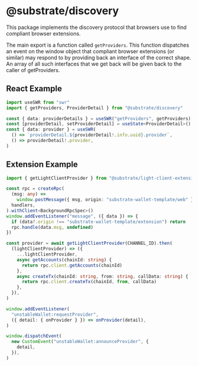 # @substrate/discovery

This package implements the discovery protocol that browsers use to find compliant browser extensions.

The main export is a function called `getProviders`. This function dispatches an event on the window object
that compliant browser extensions (or similar) may respond to by providing back an interface of the
correct shape. An array of all such interfaces that we get back will be given back to the caller of
getProviders.

## React Example

```ts
import useSWR from "swr"
import { getProviders, ProviderDetail } from "@substrate/discovery"

const { data: providerDetails } = useSWR("getProviders", getProviders)
const [providerDetail, setProviderDetail] = useState<ProviderDetail>()
const { data: provider } = useSWR(
  () => `providerDetail.${providerDetail!.info.uuid}.provider`,
  () => providerDetail!.provider,
)
```

## Extension Example

```ts
import { getLightClientProvider } from "@substrate/light-client-extension-helpers/web-page"

const rpc = createRpc(
  (msg: any) =>
    window.postMessage({ msg, origin: "substrate-wallet-template/web" }),
  handlers,
).withClient<BackgroundRpcSpec>()
window.addEventListener("message", ({ data }) => {
  if (data?.origin !== "substrate-wallet-template/extension") return
  rpc.handle(data.msg, undefined)
})

const provider = await getLightClientProvider(CHANNEL_ID).then(
  (lightClientProvider) => ({
    ...lightClientProvider,
    async getAccounts(chainId: string) {
      return rpc.client.getAccounts(chainId)
    },
    async createTx(chainId: string, from: string, callData: string) {
      return rpc.client.createTx(chainId, from, callData)
    },
  }),
)

window.addEventListener(
  "unstableWallet:requestProvider",
  ({ detail: { onProvider } }) => onProvider(detail),
)

window.dispatchEvent(
  new CustomEvent("unstableWallet:announceProvider", {
    detail,
  }),
)
```
